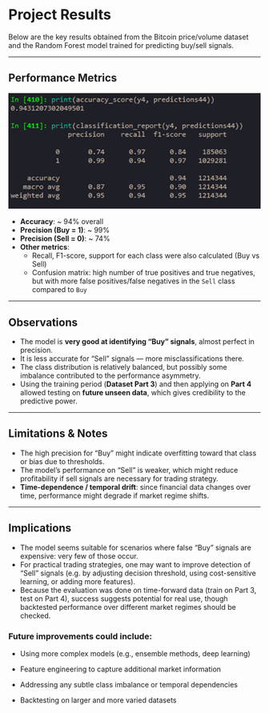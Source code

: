 # Project Results

Below are the key results obtained from the Bitcoin price/volume dataset and the Random Forest model trained for predicting buy/sell signals.

---

## Performance Metrics
![aa](images/model3_on_data4_metrics.png)
- **Accuracy**: ~ 94% overall  
- **Precision (Buy = 1)**: ~ 99%  
- **Precision (Sell = 0)**: ~ 74%  
- **Other metrics**:
  - Recall, F1-score, support for each class were also calculated (Buy vs Sell)  
  - Confusion matrix: high number of true positives and true negatives, but with more false positives/false negatives in the `Sell` class compared to `Buy`  

---

## Observations

- The model is **very good at identifying “Buy” signals**, almost perfect in precision.  
- It is less accurate for “Sell” signals — more misclassifications there.  
- The class distribution is relatively balanced, but possibly some imbalance contributed to the performance asymmetry.  
- Using the training period (**Dataset Part 3**) and then applying on **Part 4** allowed testing on **future unseen data**, which gives credibility to the predictive power.  

---

## Limitations & Notes

- The high precision for “Buy” might indicate overfitting toward that class or bias due to thresholds.  
- The model’s performance on “Sell” is weaker, which might reduce profitability if sell signals are necessary for trading strategy.  
- **Time-dependence / temporal drift**: since financial data changes over time, performance might degrade if market regime shifts.  

---

## Implications

- The model seems suitable for scenarios where false “Buy” signals are expensive: very few of those occur.  
- For practical trading strategies, one may want to improve detection of “Sell” signals (e.g. by adjusting decision threshold, using cost-sensitive learning, or adding more features).  
- Because the evaluation was done on time-forward data (train on Part 3, test on Part 4), success suggests potential for real use, though backtested performance over different market regimes should be checked.  


### Future improvements could include:

- Using more complex models (e.g., ensemble methods, deep learning)

- Feature engineering to capture additional market information

- Addressing any subtle class imbalance or temporal dependencies

- Backtesting on larger and more varied datasets
